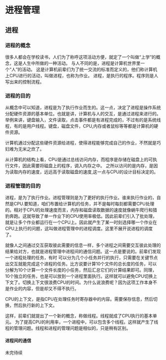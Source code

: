 # 进程管理
## 进程
### 进程的概念
  很多人都会在学校读书，人们为了称呼这项活动方便，就定了一个叫做“上学”的概念，这是人生中所做的一种活动。
  与人不同的是，进程是计算机世界里一个“人”的活动。
  这是计算机前辈们为了统一交流的标准而定义的，他们称计算机上CPU进行的活动，叫做进程，也称为作业。
  进程，是执行的程序。程序则是人写出来的控制流程。
### 进程的目的
   从概念中可以知道，进程是为了执行作业而生的。这一点，决定了进程是操作系统分配硬件资源的基本单位。也就是讲，计算机与人的交互，是通过进程来进行的。
   举例来讲，键盘输入，文件读取，点击事件都是有进程完成的，不过有的是系统线程，有的是用户线程。键盘，磁盘文件，CPU,内存或者鼠标等等都是计算机的硬件资源。
   
   
   计算机通过分配这些硬件资源给进程，使得进程能够完成自己的作业，不然就是巧妇难为无米之炊了。
   
   
   从计算机的结构上看，CPU是通过总线访问内存，而程序是存储在磁盘上的可执行文件，因此需要将磁盘上的程序，调入内存之中。
   之所以访问的是内存，是因为读取内存的速度，远远高于读取磁盘的速度,这一点与CPU的设计目标决定的。
### 进程管理的目的
  进程，是为了执行作业。进程管理则是为了更好的执行作业。谁来执行作业的，自然是CPU.要知道，咱们布置给计算机的任务，并不是每时每刻都需要CPU处理的。相对于CPU的处理速度而言，内存和磁盘读取数据的速度就像蜗牛爬行和猎豹奔跑。这就导致了单一作业下的CPU使用率极低。因此前辈们引入了批处理，就是让多个作业都运行在一个CPU上。因此就产生了某一时刻选择哪一个作业在CPU上执行的问题，这叫做进程管理中的进程调度。这里不展开说进程的调度了。
  
  
  就像人之间通过交互获取彼此需要的信息一样，多个进程之间需要交互彼此处理的结果给对方，也就是进程管理中进程间的通信问题。这一点是要说的。前辈们发现 一个进程处理的任务，有时 可以分为几个小任务并行的执行，只需要在关键节点出交互就能完成这个进程的任务。比方说要计算10个文件的总长度的任务，可以分解为10个计算一个文件长度的小任务，然后汇总它们的计算结果即可。同理，10个独立的任务，也是可以放到一个进程里面执行。这样就可以避免CPU切换上下文了。切换上下文很浪费CPU的时间。为什么说浪费呢？因为这项工作本身不是作业的内容，但是却又不得不执行。
  
  
  CPU的上下文，是指CPU在处理任务时寄存器中的内容。需要保存信息，然后切换，然后执行新的上下文。
  
  
  这样，前辈们就提出了一个新的概念，称做线程。线程就成了CPU执行的基本单元。 为了提高CPU的利用率，一个进程中，可以包含多个线程。这样就产生了线程的管理问题。线程和进程的管理问题是相似的，只是稍有区别。
  
#### 进程间的通信

未完待续
  
   
   
   
   
     
